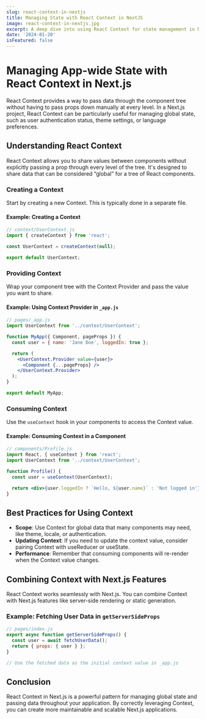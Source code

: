 ```yaml
---
slug: react-context-in-nextjs
title: Managing State with React Context in NextJS
image: react-context-in-nextjs.jpg
excerpt: A deep dive into using React Context for state management in NextJS applications.
date: '2024-01-20'
isFeatured: false
---
```


# Managing App-wide State with React Context in Next.js

React Context provides a way to pass data through the component tree without having to pass props down manually at every level. In a Next.js project, React Context can be particularly useful for managing global state, such as user authentication status, theme settings, or language preferences.

## Understanding React Context

React Context allows you to share values between components without explicitly passing a prop through every level of the tree. It's designed to share data that can be considered “global” for a tree of React components.

### Creating a Context

Start by creating a new Context. This is typically done in a separate file.

#### Example: Creating a Context

```jsx
// context/UserContext.js
import { createContext } from 'react';

const UserContext = createContext(null);

export default UserContext;
```

### Providing Context

Wrap your component tree with the Context Provider and pass the value you want to share.

#### Example: Using Context Provider in `_app.js`

```jsx
// pages/_app.js
import UserContext from '../context/UserContext';

function MyApp({ Component, pageProps }) {
  const user = { name: 'Jane Doe', loggedIn: true };

  return (
    <UserContext.Provider value={user}>
      <Component {...pageProps} />
    </UserContext.Provider>
  );
}

export default MyApp;
```

### Consuming Context

Use the `useContext` hook in your components to access the Context value.

#### Example: Consuming Context in a Component

```jsx
// components/Profile.js
import React, { useContext } from 'react';
import UserContext from '../context/UserContext';

function Profile() {
  const user = useContext(UserContext);

  return <div>{user.loggedIn ? `Hello, ${user.name}` : 'Not logged in'}</div>;
}
```

## Best Practices for Using Context

- **Scope**: Use Context for global data that many components may need, like theme, locale, or authentication.
- **Updating Context**: If you need to update the context value, consider pairing Context with useReducer or useState.
- **Performance**: Remember that consuming components will re-render when the Context value changes.

## Combining Context with Next.js Features

React Context works seamlessly with Next.js. You can combine Context with Next.js features like server-side rendering or static generation.

### Example: Fetching User Data in `getServerSideProps`

```jsx
// pages/index.js
export async function getServerSideProps() {
  const user = await fetchUserData();
  return { props: { user } };
}

// Use the fetched data as the initial context value in _app.js
```

## Conclusion

React Context in Next.js is a powerful pattern for managing global state and passing data throughout your application. By correctly leveraging Context, you can create more maintainable and scalable Next.js applications.
